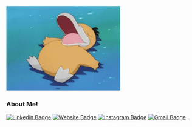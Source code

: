 
<img src="https://github.com/aydengemz/aydengemz/blob/298cdc98a2e4dfd035b242c5a04bf8d8e7f05256/psyducksleep.gif" width="300px">

<h3>About Me!</h3>

[![Linkedin Badge](https://img.shields.io/badge/-aydenx-blue?style=flat&logo=Linkedin&logoColor=white&link=https://www.linkedin.com/in/aydenx/)](https://www.linkedin.com/in/aydenx/)
[![Website Badge](https://img.shields.io/badge/-Portfolio-47CCCC?style=flat&logo=Google-Chrome&logoColor=white&link=https://jessicalim.me)](https://aydengemz.github.io/MyPortfolio/)
[![Instagram Badge](https://img.shields.io/badge/-@ayd_xu-purple?style=flat&logo=instagram&logoColor=white&link=https://instagram.com/ayd_xu/)](https://instagram.com/ayd_xu)
[![Gmail Badge](https://img.shields.io/badge/-aydenx@andrew.cmu.edu-c14438?style=flat&logo=Gmail&logoColor=white&link=mailto:aydenx@andrew.cmu.edu)](mailto:aydenx@andrew.cmu.edu)






